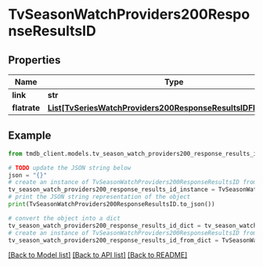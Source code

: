 # TvSeasonWatchProviders200ResponseResultsID


## Properties

Name | Type | Description | Notes
------------ | ------------- | ------------- | -------------
**link** | **str** |  | [optional] 
**flatrate** | [**List[TvSeriesWatchProviders200ResponseResultsIDFlatrateInner]**](TvSeriesWatchProviders200ResponseResultsIDFlatrateInner.md) |  | [optional] 

## Example

```python
from tmdb_client.models.tv_season_watch_providers200_response_results_id import TvSeasonWatchProviders200ResponseResultsID

# TODO update the JSON string below
json = "{}"
# create an instance of TvSeasonWatchProviders200ResponseResultsID from a JSON string
tv_season_watch_providers200_response_results_id_instance = TvSeasonWatchProviders200ResponseResultsID.from_json(json)
# print the JSON string representation of the object
print(TvSeasonWatchProviders200ResponseResultsID.to_json())

# convert the object into a dict
tv_season_watch_providers200_response_results_id_dict = tv_season_watch_providers200_response_results_id_instance.to_dict()
# create an instance of TvSeasonWatchProviders200ResponseResultsID from a dict
tv_season_watch_providers200_response_results_id_from_dict = TvSeasonWatchProviders200ResponseResultsID.from_dict(tv_season_watch_providers200_response_results_id_dict)
```
[[Back to Model list]](../README.md#documentation-for-models) [[Back to API list]](../README.md#documentation-for-api-endpoints) [[Back to README]](../README.md)


